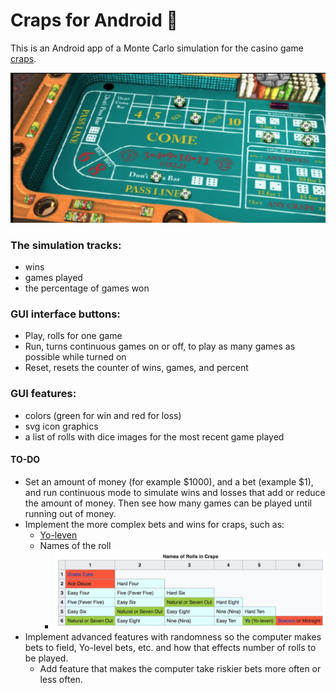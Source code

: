 # Craps for Android :money_with_wings:

This is an Android app of a Monte Carlo simulation for the casino game [craps](https://en.wikipedia.org/wiki/Craps).

![craps-table-image](craps.png)

### The simulation tracks:

- wins 
- games played
- the percentage of games won

### GUI interface buttons:

- Play, rolls for one game
- Run, turns continuous games on or off, to play as many games as possible while turned on
- Reset, resets the counter of wins, games, and percent

### GUI features:
  - colors (green for win and red for loss)
  - svg icon graphics
  - a list of rolls with dice images for the most recent game played

#### TO-DO

- Set an amount of money (for example $1000), and a bet (example $1), and run continuous mode to simulate wins and losses that add or reduce the amount of money. Then see how many games can be played until running out of money.
- Implement the more complex bets and wins for craps, such as:
  - [Yo-leven](https://en.wikipedia.org/wiki/Yo-leven)
  - Names of the roll
    - ![types of rolls](rolls.png)
- Implement advanced features with randomness so the computer makes bets to field, Yo-level bets, etc. and how that effects number of rolls to be played.
  - Add feature that makes the computer take riskier bets more often or less often.